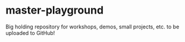 # master-playground
Big holding repository for workshops, demos, small projects, etc. to be uploaded to GitHub!
